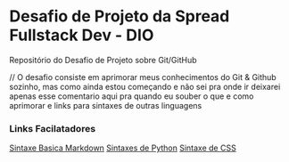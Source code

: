 # Desafio de Projeto da Spread Fullstack Dev - DIO
Repositório do Desafio de Projeto sobre Git/GitHub

// O desafio consiste em aprimorar meus conhecimentos do Git & Github sozinho, mas como ainda estou começando e não sei pra onde ir
deixarei apenas esse comentario aqui pra quando eu souber o que e como aprimorar e links para sintaxes de outras linguagens

### Links Facilatadores
[Sintaxe Basica Markdown](https://www.markdownguide.org/basic-syntax/) 
[Sintaxes de Python](https://www.w3schools.com/python/python_syntax.asp) 
[Sintaxe de CSS](https://www.w3schools.com/css/css_syntax.asp)
